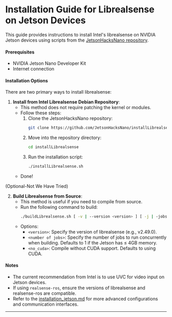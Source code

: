 # Installation Guide for Librealsense on Jetson Devices

This guide provides instructions to install Intel's librealsense on NVIDIA Jetson devices using scripts from the [JetsonHacksNano repository](https://github.com/JetsonHacksNano/installLibrealsense).

#### Prerequisites

- NVIDIA Jetson Nano Developer Kit
- Internet connection

#### Installation Options

There are two primary ways to install librealsense:

1. **Install from Intel Librealsense Debian Repository**:
    - This method does not require patching the kernel or modules.
    - Follow these steps:
      1. Clone the JetsonHacksNano repository:
         ```bash
         git clone https://github.com/JetsonHacksNano/installLibrealsense.git
         ```
      2. Move into the repository directory:
         ```bash
         cd installLibrealsense
         ```
      3. Run the installation script:
         ```bash
         ./installLibrealsense.sh
         ```
    - Done!

(Optional-Not We Have Tried)

2. **Build Librealsense from Source**:
    - This method is useful if you need to compile from source.
    - Run the following command to build:
      ```bash
      ./buildLibrealsense.sh [ -v | --version <version> ] [ -j | -jobs <number of jobs> ] [ -n | --no_cuda ]
      ```
    - Options:
      - `<version>`: Specify the version of librealsense (e.g., v2.49.0).
      - `<number of jobs>`: Specify the number of jobs to run concurrently when building. Defaults to 1 if the Jetson has ≤ 4GB memory.
      - `<no_cuda>`: Compile without CUDA support. Defaults to using CUDA.

#### Notes

- The current recommendation from Intel is to use UVC for video input on Jetson devices.
- If using `realsense-ros`, ensure the versions of librealsense and realsense-ros are compatible.
- Refer to the [installation_jetson.md](https://github.com/IntelRealSense/librealsense/blob/master/doc/installation_jetson.md) for more advanced configurations and communication interfaces.

---
